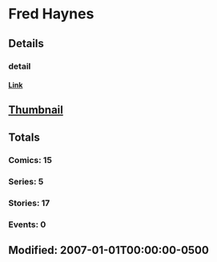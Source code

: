 # Fred  Haynes 
## Details
### detail
#### [Link](http://marvel.com/comics/creators/3058/fred_haynes?utm_campaign=apiRef&utm_source=225578a89fc76f3d20fbffda5d17a88d)
## [Thumbnail](http://i.annihil.us/u/prod/marvel/i/mg/b/40/image_not_available.jpg)
## Totals
### Comics: 15
### Series: 5
### Stories: 17
### Events: 0
## Modified: 2007-01-01T00:00:00-0500
